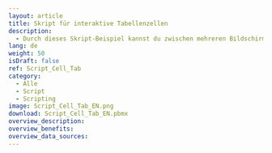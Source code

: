 ```yaml
---
layout: article
title: Skript für interaktive Tabellenzellen
description: 
  - Durch dieses Skript-Beispiel kannst du zwischen mehreren Bildschirmen wechseln und diese verwalten, indem du auf eine interaktive Tabellenzelle klickst.
lang: de
weight: 50
isDraft: false
ref: Script_Cell_Tab
category:
  - Alle
  - Script
  - Scripting
image: Script_Cell_Tab_EN.png
download: Script_Cell_Tab_EN.pbmx
overview_description:
overview_benefits:
overview_data_sources:
---
```

